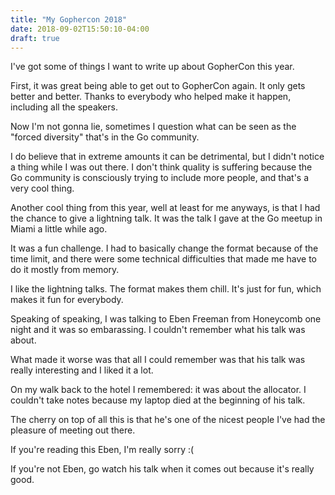 ```yaml
---
title: "My Gophercon 2018"
date: 2018-09-02T15:50:10-04:00
draft: true
---
```


I've got some of things I want to write up about GopherCon this year.

First, it was great being able to get out to GopherCon again. It only gets
better and better. Thanks to everybody who helped make it happen, including
all the speakers.

Now I'm not gonna lie, sometimes I question what can be seen as the "forced
diversity" that's in the Go community.

I do believe that in extreme amounts it can be detrimental, but I didn't
notice a thing while I was out there. I don't think quality is suffering
because the Go community is consciously trying to include more people, and
that's a very cool thing.

Another cool thing from this year, well at least for me anyways, is that I
had the chance to give a lightning talk. It was the talk I gave at the Go
meetup in Miami a little while ago.

It was a fun challenge. I had to basically change the format because of the
time limit, and there were some technical difficulties that made me have to
do it mostly from memory.

I like the lightning talks. The format makes them chill. It's just for fun,
which makes it fun for everybody.

Speaking of speaking, I was talking to Eben Freeman from Honeycomb one
night and it was so embarassing. I couldn't remember what his talk was about.

What made it worse was that all I could remember was that his talk was really
interesting and I liked it a lot.

On my walk back to the hotel I remembered: it was about the allocator. I
couldn't take notes because my laptop died at the beginning of his talk.

The cherry on top of all this is that he's one of the nicest people I've had
the pleasure of meeting out there.

If you're reading this Eben, I'm really sorry :(

If you're not Eben, go watch his talk when it comes out because it's really good.
